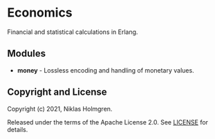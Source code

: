 Economics
=========

Financial and statistical calculations in Erlang.

Modules
-------

- **money** - Lossless encoding and handling of monetary values.

Copyright and License
---------------------

Copyright (c) 2021, Niklas Holmgren.

Released under the terms of the Apache License 2.0. See [LICENSE](./LICENSE) for details.
